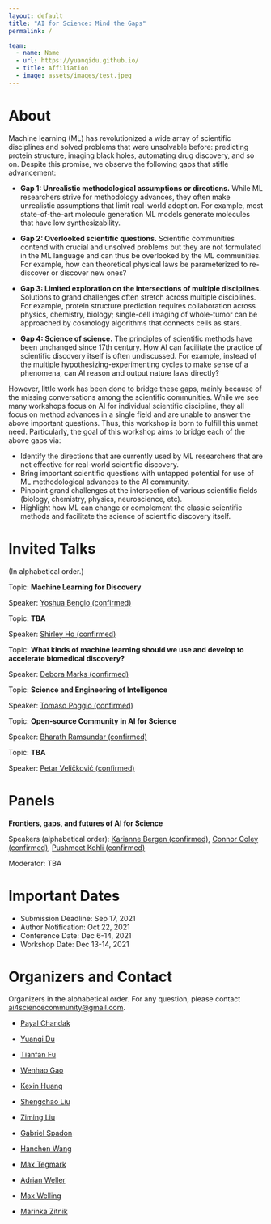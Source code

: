```yaml
---
layout: default
title: "AI for Science: Mind the Gaps"
permalink: /

team:
  - name: Name
  - url: https://yuanqidu.github.io/
  - title: Affiliation
  - image: assets/images/test.jpeg
---
```


# About

Machine learning (ML) has revolutionized a wide array of scientific disciplines and solved problems that were unsolvable before: predicting protein structure, imaging black holes, automating drug discovery, and so on. Despite this promise, we observe the following gaps that stifle advancement:

+ **Gap 1: Unrealistic methodological assumptions or directions.** While ML researchers strive for methodology advances, they often make unrealistic assumptions that limit real-world adoption. For example, most state-of-the-art molecule generation ML models generate molecules that have low synthesizability.

+ **Gap 2: Overlooked scientific questions.** Scientific communities contend with crucial and unsolved problems but they are not formulated in the ML language and can thus be overlooked by the ML communities. For example, how can theoretical physical laws be parameterized to re-discover or discover new ones?

+ **Gap 3: Limited exploration on the intersections of multiple disciplines.** Solutions to grand challenges often stretch across multiple disciplines. For example, protein structure prediction requires collaboration across physics, chemistry, biology; single-cell imaging of whole-tumor can be approached by cosmology algorithms that connects cells as stars. 

+ **Gap 4: Science of science.** The principles of scientific methods have been unchanged since 17th century. How AI can facilitate the practice of scientific discovery itself is often undiscussed. For example, instead of the multiple hypothesizing-experimenting cycles to make sense of a phenomena, can AI reason and output nature laws directly?

However, little work has been done to bridge these gaps, mainly because of the missing conversations among the scientific communities. While we see many workshops focus on AI for individual scientific discipline, they all focus on method advances in a single field and are unable to answer the above important questions. Thus, this workshop is born to fulfill this unmet need. Particularly, the goal of this workshop aims to bridge each of the above gaps via:
+ Identify the directions that are currently used by ML researchers that are not effective for real-world scientific discovery. 
+ Bring important scientific questions with untapped potential for use of ML methodological advances to the AI community. 
+ Pinpoint grand challenges at the intersection of various scientific fields (biology, chemistry, physics, neuroscience, etc).
+ Highlight how ML can change or complement the classic scientific methods and facilitate the science of scientific discovery itself.

<!--Machine Learning has largely advanced technology and changed people’s life in all aspects, spanning from entertainment, transportation to medical healthcare, and begun to tackle challenges in scientific disciplines, from studying dynamic systems, learning protein structures to designing new molecules. Machine Learning methods have demonstrated great promise in modeling and processing various types of scientific data as well as accelerating scientific discovery. -->
<!---->
<!--However, the areas of focus are distinct in the machine learning and the scientific communities. Thus, mutual understanding between the two communities needs to be improved (e.g. the scope and limit of machine learning techniques, the foundations of the scientific problems, etc.). To reach this goal, it is necessary to have a dialogue between the two communities which can make machine learning have impacts on real-world scientific discovery problems. -->

<!-----
Machine learning has revolutionized a wide array of scientific disciplines and solved problems that were unsolvable before: predicting protein structure, imaging black holes, automating drug discovery, and so on. 

However, the areas of focus are distinct in the machine learning and the scientific communities. While ML researchers strive for methodology advances, they often make assumptions that keep realistic utilities futile; similarly, scientific communities pose crucial but unsolved problems but they are not formulated in the ML language and thus overseen by the ML communities. 

This gap limits the advance of science with AI. Thus, it is of tremendous importance to form a dialogue between the two communities. This workshop is born with this idea --- bridging the gap between AI and science. 

The primary goals of this workshop are as follows:
- Point out **current gaps** between AI and Science, (1) current investigated directions by ML researchers that are not effective in real-world scientific discovery, (2) current ML methodology can be largely improved with first principles from scientific perspectives, (3) the science areas with the most potential for ML to jump in.
- Bring researchers who are interested in AI for Science together, including but not limited to AI, ML, Biology, Chemistry, Physics, Earth Science, Material Science, Environmental Science, Aerospace Science, and Mechanical Science, and so on.
- Promote interdisciplinary discussions and collaborations from two dimensions, not only across AI and Science, but also within each of the ML and scientific fields.
- Bring more people into the fields, share interdisciplinary research experience, and provide mentorship opportunities for students.

Program Highlight:
- Panel discussion about Frontiers, Gaps, and Futures in AI for Science, given by ML and Science researchers.
- Invited talks on grand challenges in AI for Science, real-world practices in AI for Science, and guidance on AI for Science.
- Call for attention which offers opportunities for researchers to call attention from the community on a specific scientific problem.
- Mentorship program and roundtable experience sharing to build the community and bring more young people into the fields.
--->

<!--Additionally, many scientific challenges require knowledge of more than one scientific field. For example, protein structure prediction requires knowledge from biology, chemistry, and physics. The success of AlphaFold2 also benefits from a team with diverse backgrounds. Thus, a platform which promotes discussions and collaborations in the general scientific communities is needed. -->
<!---->
<!--The goal of this workshop is to bring together researchers who are interested in tackling scientific problems with machine learning methods and industry experts with practical experience about the applications of machine learning and scientific discovery (e.g. pharmaceutical and material industry). -->

# Invited Talks

(In alphabetical order.)

Topic: **Machine Learning for Discovery**

Speaker: [Yoshua Bengio (confirmed)](https://yoshuabengio.org/)

Topic: **TBA**

Speaker: [Shirley Ho (confirmed)](https://users.flatironinstitute.org/~sho/index.html)

Topic: **What kinds of machine learning should we use and develop to accelerate biomedical discovery?**

Speaker: [Debora Marks (confirmed)](https://www.deboramarkslab.com/)

Topic: **Science and Engineering of Intelligence**

Speaker: [Tomaso Poggio (confirmed)](https://mcgovern.mit.edu/profile/tomaso-poggio/)

Topic: **Open-source Community in AI for Science**

Speaker: [Bharath Ramsundar (confirmed)](https://rbharath.github.io/about/)

Topic: **TBA**

Speaker: [Petar Veličković (confirmed)](https://petar-v.com/)

<!--Topic: **Grand challenges in AI for Science**

Speaker: John Jumper (tentative)

Topic: **Real-world practices and impacts in AI for Science**

Speaker: TBA

Topic: **Guidance on AI for Science**

Speaker: Michela Paganini (tentative)
-->

# Panels

**Frontiers, gaps, and futures of AI for Science**

Speakers (alphabetical order): [Karianne Bergen (confirmed)](https://www.kariannebergen.com/), [Connor Coley (confirmed)](https://coley.mit.edu/), [Pushmeet Kohli (confirmed)](https://sites.google.com/site/pushmeet/)

Moderator: TBA

<!----
{% include team.html id="team" %}
----->

# Important Dates

- Submission Deadline: Sep 17, 2021
- Author Notification: Oct 22, 2021
- Conference Date: Dec 6-14, 2021
- Workshop Date: Dec 13-14, 2021

# Organizers and Contact

Organizers in the alphabetical order. For any question, please contact [ai4sciencecommunity@gmail.com](mailto:ai4sciencecommunity@gmail.com).

- [Payal Chandak](https://www.payalchandak.com/)
- [Yuanqi Du](https://yuanqidu.github.io/)
- [Tianfan Fu](https://futianfan.github.io/)
- [Wenhao Gao](https://scholar.google.com/citations?user=s4eywrUAAAAJ&hl=en)
- [Kexin Huang](https://www.kexinhuang.com/)
- [Shengchao Liu](https://chao1224.github.io/)
- [Ziming Liu](https://kindxiaoming.github.io/)
- [Gabriel Spadon](https://www.spadon.com.br/)
- [Hanchen Wang](https://hansen7.github.io/)

- [Max Tegmark](https://space.mit.edu/home/tegmark/)
- [Adrian Weller](http://mlg.eng.cam.ac.uk/adrian/)
- [Max Welling](https://staff.fnwi.uva.nl/m.welling/)
- [Marinka Zitnik](https://zitniklab.hms.harvard.edu/)
